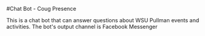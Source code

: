 #Chat Bot - Coug Presence

This is a chat bot that can answer questions about WSU Pullman events and activities. The bot's output channel is Facebook Messenger
